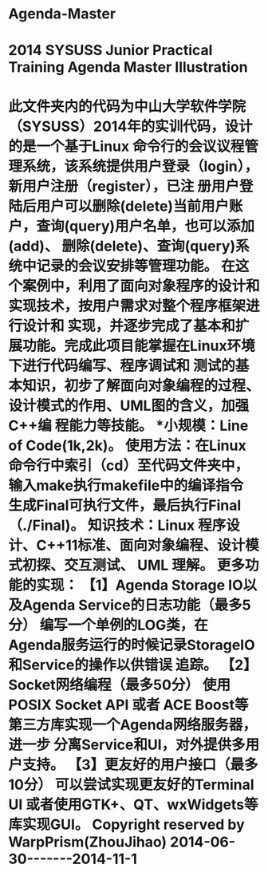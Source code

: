 # Agenda-Master
2014 SYSUSS Junior Practical Training
Agenda Master Illustration
=================================================================================
此文件夹内的代码为中山大学软件学院（SYSUSS）2014年的实训代码，设计的是一个基于Linux
命令行的会议议程管理系统，该系统提供用户登录（login），新用户注册（register），已注
册用户登陆后用户可以删除(delete)当前用户账户，查询(query)用户名单，也可以添加(add)、
删除(delete)、查询(query)系统中记录的会议安排等管理功能。
在这个案例中，利用了面向对象程序的设计和实现技术，按用户需求对整个程序框架进行设计和
实现，并逐步完成了基本和扩展功能。完成此项目能掌握在Linux环境下进行代码编写、程序调试和
测试的基本知识，初步了解面向对象编程的过程、设计模式的作用、UML图的含义，加强C++编
程能力等技能。
*小规模：Line of Code(1k,2k)。
使用方法：在Linux命令行中索引（cd）至代码文件夹中，输入make执行makefile中的编译指令
生成Final可执行文件，最后执行Final（./Final)。
知识技术：Linux 程序设计、C++11标准、面向对象编程、设计模式初探、交互测试、 UML 理解。
更多功能的实现：
【1】Agenda Storage IO以及Agenda Service的日志功能（最多5分）
     编写一个单例的LOG类，在Agenda服务运行的时候记录StorageIO和Service的操作以供错误
     追踪。
【2】Socket网络编程（最多50分）
     使用POSIX Socket API 或者 ACE Boost等第三方库实现一个Agenda网络服务器，进一步
     分离Service和UI，对外提供多用户支持。
【3】更友好的用户接口（最多10分）
     可以尝试实现更友好的Terminal UI 或者使用GTK+、QT、wxWidgets等库实现GUI。
Copyright reserved by WarpPrism(ZhouJihao)
2014-06-30-------2014-11-1
================================================================================
